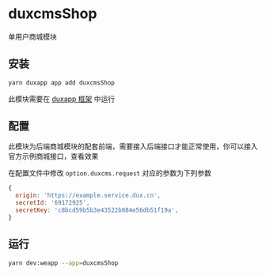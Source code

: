 # duxcmsShop

单用户商城模块

## 安装

```bash
yarn duxapp app add duxcmsShop
```

此模块需要在 [duxapp 框架](https://duxapp.com) 中运行

## 配置

此模块为后端商城模块的配套前端，需要接入后端接口才能正常使用，你可以接入官方示例商城接口，查看效果  

在配置文件中修改 `option.duxcms.request` 对应的参数为下列参数
```js
{
  origin: 'https://example.service.dux.cn',
  secretId: '69172925',
  secretKey: 'c8bcd59b5b3e43522b084e56db51f19a',
}
```
## 运行

```bash
yarn dev:weapp --app=duxcmsShop
```
